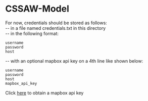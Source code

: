 # CSSAW-Model

For now, credentials should be stored as follows:
<br/>
-- in a file named credentials.txt in this directory
<br/>
-- in the following format:
```
username
password
host
```
-- with an optional mapbox api key on a 4th line like shown below:
<br/>
```
username
password
host
mapbox_api_key
```
Click [here](https://account.mapbox.com/auth/signup/) to obtain a mapbox api key
